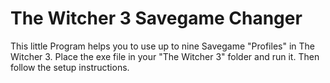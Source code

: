 # The Witcher 3 Savegame Changer
This little Program helps you to use up to nine Savegame "Profiles" in The Witcher 3.
Place the exe file in your "The Witcher 3" folder and run it. 
Then follow the setup instructions.